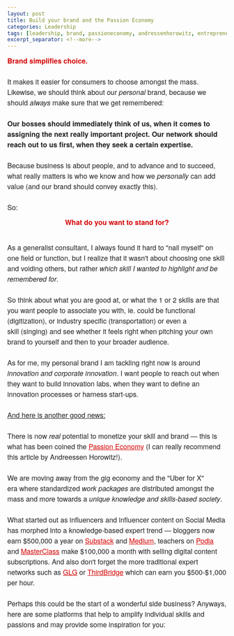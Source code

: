 ```yaml
---
layout: post
title: Build your brand and the Passion Economy
categories: Leadership
tags: [leadership, brand, passioneconomy, andressenhorowitz, entrepreneurship, gigeconomy, passion]
excerpt_separator: <!--more-->
---
```


<p style="margin: 10px 0;padding: 0;mso-line-height-rule: exactly;-ms-text-size-adjust: 100%;-webkit-text-size-adjust: 100%;color: #202020;font-family: 'Helvetica Neue', Helvetica, Arial, Verdana, sans-serif;font-size: 16px;line-height: 150%;text-align: left;"><span style="font-size:16px"><strong><span style="color:#d40202">Brand simplifies choice. </span></strong></span><br>
<br>
It makes it easier for consumers to choose amongst the mass. Likewise, we should think about our <em>personal</em> brand, because we should&nbsp;<em>always</em>&nbsp;make sure that we get&nbsp;remembered:&nbsp;<br>
<br>
<strong>Our bosses should immediately think of us, when it comes to assigning the next really important project.&nbsp;Our network should reach out to us first, when they seek a certain&nbsp;expertise.</strong><br>
<br>
Because business is about people, and to advance and to succeed, what&nbsp;really matters is who we know and how we <em>personally</em> can add value (and our brand should convey exactly this).<br>
<br>
<span style="font-size:16px">So:</span></p>

<p style="text-align: center;margin: 10px 0;padding: 0;mso-line-height-rule: exactly;-ms-text-size-adjust: 100%;-webkit-text-size-adjust: 100%;color: #202020;font-family: 'Helvetica Neue', Helvetica, Arial, Verdana, sans-serif;font-size: 16px;line-height: 150%;"><span style="color:#d40202"><strong>What do you want to stand for?</strong></span></p>

<p style="margin: 10px 0;padding: 0;mso-line-height-rule: exactly;-ms-text-size-adjust: 100%;-webkit-text-size-adjust: 100%;color: #202020;font-family: 'Helvetica Neue', Helvetica, Arial, Verdana, sans-serif;font-size: 16px;line-height: 150%;text-align: left;"><br>
<span style="font-size:16px">As a generalist consultant, I always found it hard to "nail myself" on one field or function, but I realize that it wasn't about choosing one skill and voiding others, but rather <em>which skill I wanted to highlight and be remembered for</em>.<br>
<br>
<!--more-->So think about what you are good at, or what the 1 or 2 skills are that you want people to associate you with, ie. could be functional (digitization), or industry specific (transportation) or even a skill&nbsp;(singing) and see whether it feels right when pitching your own brand to yourself and then to your broader audience.<br>
<br>
As for me, my personal brand I am tackling right now is&nbsp;around <em>innovation and corporate innovation</em>. I want people to reach out&nbsp;when they want to build innovation labs, when they want to define an innovation processes or harness start-ups.&nbsp;<br>
<br>
<u>And here is another good news:</u>&nbsp;<br>
<br>
There is now <em>real</em> potential to monetize your skill and brand </span>―<span style="font-size:16px">&nbsp;this is what has been coined the<strong>&nbsp;<a href="https://a16z.com/2019/10/08/passion-economy/" target="_blank" style="mso-line-height-rule: exactly;-ms-text-size-adjust: 100%;-webkit-text-size-adjust: 100%;color: #d40202;font-weight: normal;text-decoration: underline;">Passion Economy</a></strong>&nbsp;(I can really recommend this article by Andreessen Horowitz!).</span><br>
<br>
We are moving away from the gig economy and the "Uber for X" era&nbsp;where standardized <em>work packages</em>&nbsp;are distributed amongst the mass and more towards a <em>unique knowledge and skills-based society</em>.<br>
<br>
What started out as influencers and influencer content on Social Media has morphed into a knowledge-based expert trend ―&nbsp;bloggers now earn $500,000 a year on <a href="http://substack.com/" target="_blank" style="mso-line-height-rule: exactly;-ms-text-size-adjust: 100%;-webkit-text-size-adjust: 100%;color: #d40202;font-weight: normal;text-decoration: underline;">Substack</a> and <a href="http://medium.com/" target="_blank" style="mso-line-height-rule: exactly;-ms-text-size-adjust: 100%;-webkit-text-size-adjust: 100%;color: #d40202;font-weight: normal;text-decoration: underline;">Medium</a>, teachers on <a href="https://www.podia.com/" target="_blank" style="mso-line-height-rule: exactly;-ms-text-size-adjust: 100%;-webkit-text-size-adjust: 100%;color: #d40202;font-weight: normal;text-decoration: underline;">Podia</a> and <a href="https://www.masterclass.com/" target="_blank" style="mso-line-height-rule: exactly;-ms-text-size-adjust: 100%;-webkit-text-size-adjust: 100%;color: #d40202;font-weight: normal;text-decoration: underline;">MasterClass</a> make $100,000 a month with selling digital content subscriptions. And also don't forget the more traditional expert networks such as <a href="https://glg.it/" target="_blank" style="mso-line-height-rule: exactly;-ms-text-size-adjust: 100%;-webkit-text-size-adjust: 100%;color: #d40202;font-weight: normal;text-decoration: underline;">GLG</a> or <a href="https://thirdbridge.com/" target="_blank" style="mso-line-height-rule: exactly;-ms-text-size-adjust: 100%;-webkit-text-size-adjust: 100%;color: #d40202;font-weight: normal;text-decoration: underline;">ThirdBridge</a>&nbsp;which can earn you $500-$1,000 per hour.&nbsp;<br>
<br>
Perhaps this could be the start of a wonderful side business?&nbsp;Anyways, here are some platforms that help to amplify individual&nbsp;skills and passions and may provide some inspiration for you:</p>